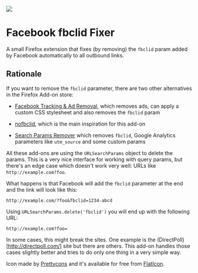 [![](https://img.shields.io/amo/v/fbclid-fixed.svg)](https://addons.mozilla.org/en-US/firefox/addon/fbclid-fixed/)

# Facebook fbclid Fixer

A small Firefox extension that fixes (by removing) the `fbclid` param added by Facebook automatically to all outbound links.

## Rationale

If you want to remove the `fbclid` parameter, there are two other alternatives in the Firefox Add-on store:

* [Facebook Tracking & Ad Removal](https://addons.mozilla.org/en-US/firefox/addon/facebook-tracking-removal/), which removes ads, can apply a custom CSS stylesheet and also removes the `fbclid` param

* [nofbclid](https://addons.mozilla.org/en-US/firefox/addon/nofbclid/), which is the main inspiration for this add-on

* [Search Params Remover](https://addons.mozilla.org/en-US/firefox/addon/search-params-remover/) which removes `fbclid`, Google Analytics parameters like `utm_source` and some custom params

All these add-ons are using the `URLSearchParams` object to delete the params. This is a very nice interface for working with query params, but there's an edge case which doesn't work very well: URLs like `http://example.com?foo`.

What happens is that Facebook will add the `fbclid` parameter at the end and the link will look like this:

```
http://example.com/?foo&fbclid=1234-abcd
```

Using `URLSearchParams.delete('fbclid')` you will end up with the following URL:

```
http://example.com?foo=
```

In some cases, this might break the sites. One example is the (DirectPoll)[http://directpoll.com/] site but there are others. This add-on handles those cases slightly better and tries to do only one thing in a very simple way.

Icon made by [Prettycons](https://rbx_www.flaticon.com/authors/prettycons) and it's available for free from [FlatIcon](https://www.flaticon.com/free-icon/location_811222).
